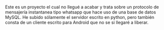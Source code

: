 Este es un proyecto el cual no llegué a acabar y trata sobre un protocolo de mensajería instantanea tipo whatsapp que hace uso de una base de datos MySQL.
He subido sólamente el servidor escrito en python, pero también consta de un cliente escrito para Android que no se si llegaré a liberar.
